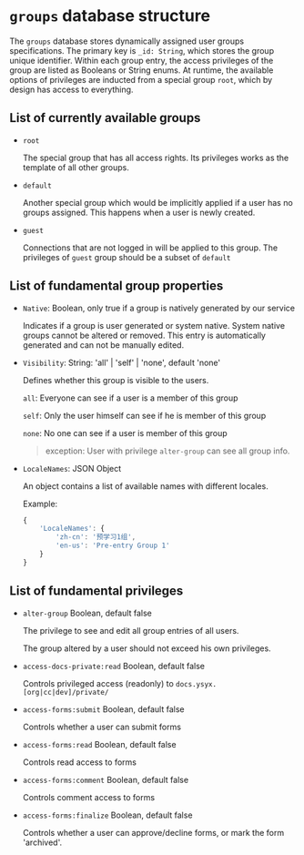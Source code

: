 # `groups` database structure

The `groups` database stores dynamically assigned user groups specifications.
The primary key is `_id: String`, which stores the group unique identifier.
Within each group entry, the access privileges of the group are listed as Booleans or String enums.
At runtime, the available options of privileges are inducted from a special group `root`, which by design has access to everything.

## List of currently available groups

+ `root`

	The special group that has all access rights. Its privileges works as the template of all other groups.

+ `default`

	Another special group which would be implicitly applied if a user has no  groups assigned.
	This happens when a user is newly created.

+ `guest`

	Connections that are not logged in will be applied to this group.
	The privileges of `guest` group should be a subset of `default`

## List of fundamental group properties

+ `Native`: Boolean, only true if a group is natively generated by our service

	Indicates if a group is user generated or system native.
	System native groups cannot be altered or removed.
	This entry is automatically generated and can not be manually edited.

+ `Visibility`: String: 'all' | 'self' | 'none', default 'none'

	Defines whether this group is visible to the users.

	`all`: Everyone can see if a user is a member of this group

	`self`: Only the user himself can see if he is member of this group

	`none`: No one can see if a user is member of this group

	> exception: User with privilege `alter-group` can see all group info.

+ `LocaleNames`: JSON Object

	An object contains a list of available names with different locales.

	Example:

	```js
	{
		'LocaleNames': {
			'zh-cn': '预学习1组',
			'en-us': 'Pre-entry Group 1'
		}
	}
	```

## List of fundamental privileges

+ `alter-group` Boolean, default false

	The privilege to see and edit all group entries of all users.

	The group altered by a user should not exceed his own privileges.

+ `access-docs-private:read` Boolean, default false

	Controls privileged access (readonly) to `docs.ysyx.[org|cc|dev]/private/`

+ `access-forms:submit` Boolean, default false

	Controls whether a user can submit forms

+ `access-forms:read` Boolean, default false

	Controls read access to forms

+ `access-forms:comment` Boolean, default false

	Controls comment access to forms

+ `access-forms:finalize` Boolean, default false

	Controls whether a user can approve/decline forms, or mark the form 'archived'.